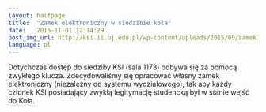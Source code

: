 ```yaml
---
layout: halfpage
title:  "Zamek elektroniczny w siedzibie koła"
date:   2015-11-01 12:14:29
post_img_url: http://ksi.ii.uj.edu.pl/wp-content/uploads/2015/09/zamek11.jpg
language: pl
---
```

Dotychczas dostęp do siedziby KSI (sala 1173) odbywa się za pomocą zwykłego klucza. Zdecydowaliśmy się opracować własny zamek elektroniczny (niezależny od systemu wydziałowego), tak aby każdy członek KSI posiadający zwykłą legitymację studencką był w stanie wejść do Koła.